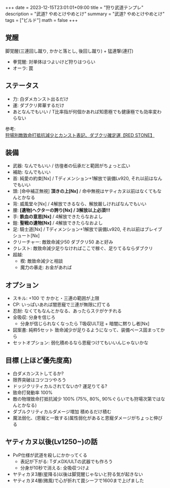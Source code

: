 +++
date = 2023-12-15T23:01:01+09:00
title = "狩り武道テンプレ"
description = "武道? やめとけやめとけ"
summary = "武道? やめとけやめとけ"
tags = ["ビルド"]
math = false
+++

## 覚醒
脚覚醒(三連回し蹴り, かかと落とし, 後回し蹴り) + 猛連撃(連打)

* 拳覚醒: 対単体はつよいけど狩りはつらい
* オーラ: 罠

## ステータス
* 力: 白ダメカンスト出るだけ
* 運: ダブクリ昇華するだけ
* あとなんでもいい / T比率指が何個かあれば知恵極でも健康極でも効率変わらない

参考: [狩場別敵致命打抵抗減少とカンスト表記、ダブクリ確定運【RED STONE】](https://chorrealism.com/redstone/verification/map-double-critical/)

## 装備
* 武器: なんでもいい / 彷徨者の伝承だと範囲がちょっと広い
* 補助: なんでもいい
* 首: 純愛の約束[Nx] / Tディメンション+1解放で装備Lv920, それ以前はなんでもいい
* 頭: [命中補正無視] **頂きの上[Nx]** / 命中無視はヤティカヌ以前はなくてもなんとかなる
* 背: 威風堂々[Nx] / 4解放できるなら、解放厳しければなんでもいい
* 腰: **[遺物]ヘクターの誇り[Nx] / 3解放以上必須!!!**
* 手: **鉄血の意思[Nx]** / 4解放できたらなおよし
* 鎧: **聖戦の遺物[Nx]** / 4解放できたらなおよし
* 足: 騎士道[Nx] / Tディメンション+1解放で装備Lv920, それ以前はブレイブシュート[Nx]
* クリーチャー: 敵致命減少50 ダブクリ50 あと好み
* クレスト: 敵致命減少足りなければここで稼ぐ、足りてるならダブクリ
* 超越:
  * 楔: 敵致命減少と相談
  * 魔力の暴走: お金があれば

## オプション
* スキル: +100 で かかと・三連の範囲が上限
* CP: いっぱいあれば闇恩寵で三連が無限に打てる
* 忍耐: なくてもなんとかなる、あったらステがケチれる
* 全吸収: 分身を信じろ
  * 分身が信じられなくなったら T吸収ULT冠 + 暗闇に黙りし者[Nx]
* 図案書: 純粋5セット 致命減少が足りるようになって、装備ベース固まってから
* セットオプション: 弱化積めるなら恩寵つけてもいいんじゃないかな

## 目標 (上ほど優先度高)
* 白ダメカンストしてるか?
* 限界突破はコツコツやろう
* ドッジクリティカルされてないか? 運足りてる?
* 致命打発動率 100%
* 敵の物理致命打抵抗減少 100% (75%, 80%, 90%ぐらいでも狩場次第ではなんとかなる)
* ダブルクリティカルダメージ増加 積めるだけ積む
* 魔法弱化、(恩寵と一致する)属性弱化があると恩寵ダメージがちょっと伸びる

## ヤティカヌ以後(Lv1250~)の話
* PvP仕様が武道を殺しにかかってくる
  * 表記が下がる: TダメDX/ULTの武器でも作ろう
  * 分身が10秒で消える: 全吸収つけよ
* ヤティカヌ3層(星降る)以後は脚覚醒じゃないと狩る気が起きない
* ヤティカヌ4層(微風)で心が折れて罠シーフで1600まで上げました
